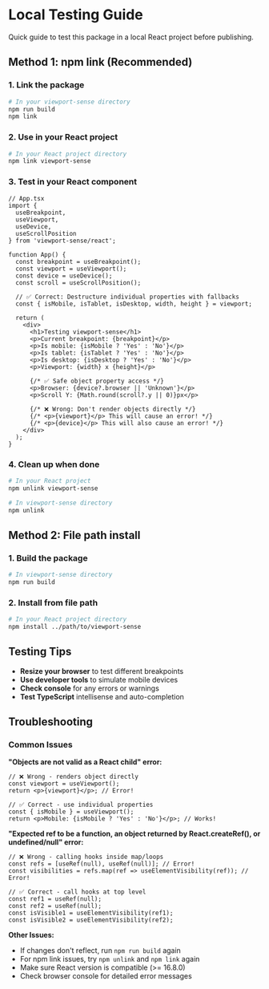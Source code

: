 # Local Testing Guide

Quick guide to test this package in a local React project before publishing.

## Method 1: npm link (Recommended)

### 1. Link the package
```bash
# In your viewport-sense directory
npm run build
npm link
```

### 2. Use in your React project
```bash
# In your React project directory
npm link viewport-sense
```

### 3. Test in your React component
```tsx
// App.tsx
import { 
  useBreakpoint, 
  useViewport, 
  useDevice,
  useScrollPosition 
} from 'viewport-sense/react';

function App() {
  const breakpoint = useBreakpoint();
  const viewport = useViewport();
  const device = useDevice();
  const scroll = useScrollPosition();
  
  // ✅ Correct: Destructure individual properties with fallbacks
  const { isMobile, isTablet, isDesktop, width, height } = viewport;

  return (
    <div>
      <h1>Testing viewport-sense</h1>
      <p>Current breakpoint: {breakpoint}</p>
      <p>Is mobile: {isMobile ? 'Yes' : 'No'}</p>
      <p>Is tablet: {isTablet ? 'Yes' : 'No'}</p>
      <p>Is desktop: {isDesktop ? 'Yes' : 'No'}</p>
      <p>Viewport: {width} x {height}</p>
      
      {/* ✅ Safe object property access */}
      <p>Browser: {device?.browser || 'Unknown'}</p>
      <p>Scroll Y: {Math.round(scroll?.y || 0)}px</p>
      
      {/* ❌ Wrong: Don't render objects directly */}
      {/* <p>{viewport}</p> This will cause an error! */}
      {/* <p>{device}</p> This will also cause an error! */}
    </div>
  );
}
```

### 4. Clean up when done
```bash
# In your React project
npm unlink viewport-sense

# In viewport-sense directory
npm unlink
```

## Method 2: File path install

### 1. Build the package
```bash
# In viewport-sense directory
npm run build
```

### 2. Install from file path
```bash
# In your React project directory
npm install ../path/to/viewport-sense
```

## Testing Tips

- **Resize your browser** to test different breakpoints
- **Use developer tools** to simulate mobile devices
- **Check console** for any errors or warnings
- **Test TypeScript** intellisense and auto-completion

## Troubleshooting

### Common Issues

**"Objects are not valid as a React child" error:**
```tsx
// ❌ Wrong - renders object directly
const viewport = useViewport();
return <p>{viewport}</p>; // Error!

// ✅ Correct - use individual properties
const { isMobile } = useViewport();
return <p>Mobile: {isMobile ? 'Yes' : 'No'}</p>; // Works!
```

**"Expected ref to be a function, an object returned by React.createRef(), or undefined/null" error:**
```tsx
// ❌ Wrong - calling hooks inside map/loops
const refs = [useRef(null), useRef(null)]; // Error!
const visibilities = refs.map(ref => useElementVisibility(ref)); // Error!

// ✅ Correct - call hooks at top level
const ref1 = useRef(null);
const ref2 = useRef(null);
const isVisible1 = useElementVisibility(ref1);
const isVisible2 = useElementVisibility(ref2);
```

**Other Issues:**
- If changes don't reflect, run `npm run build` again
- For npm link issues, try `npm unlink` and `npm link` again
- Make sure React version is compatible (>= 16.8.0)
- Check browser console for detailed error messages